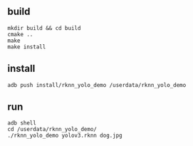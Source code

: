 ## build

```
mkdir build && cd build
cmake ..
make
make install
```

## install

```
adb push install/rknn_yolo_demo /userdata/rknn_yolo_demo
```

## run
```
adb shell
cd /userdata/rknn_yolo_demo/
./rknn_yolo_demo yolov3.rknn dog.jpg
```
